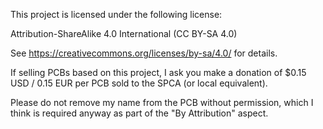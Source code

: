 This project is licensed under the following license:

Attribution-ShareAlike 4.0 International (CC BY-SA 4.0)

See https://creativecommons.org/licenses/by-sa/4.0/ for details.

If selling PCBs based on this project, I ask you make a donation of $0.15 USD / 0.15 EUR per PCB sold to the SPCA (or local equivalent).

Please do not remove my name from the PCB without permission, which I think is required anyway as part of the "By Attribution" aspect.

